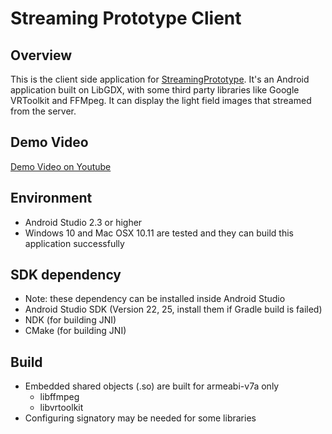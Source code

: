 # Streaming Prototype Client

## Overview
This is the client side application for [StreamingPrototype](https://github.com/KaoCC/StreamingPrototype). It's an Android application built on LibGDX, with some third party libraries like Google VRToolkit and FFMpeg. It can display the light field images that streamed from the server. 

## Demo Video
[Demo Video on Youtube](https://youtu.be/lMdvIzpLWpQ)

## Environment
- Android Studio 2.3 or higher
- Windows 10 and Mac OSX 10.11 are tested and they can build this application successfully

## SDK dependency
- Note: these dependency can be installed inside Android Studio
- Android Studio SDK (Version 22, 25, install them if Gradle build is failed)
- NDK (for building JNI)
- CMake (for building JNI)

## Build
- Embedded shared objects (.so) are built for armeabi-v7a only
  - libffmpeg
  - libvrtoolkit
- Configuring signatory may be needed for some libraries

